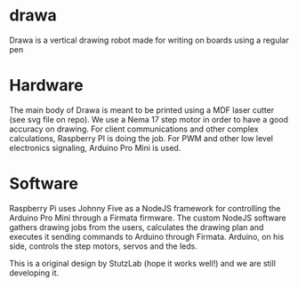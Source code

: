 # drawa
Drawa is a vertical drawing robot made for writing on boards using a regular pen

# Hardware
The main body of Drawa is meant to be printed using a MDF laser cutter (see svg file on repo).
We use a Nema 17 step motor in order to have a good accuracy on drawing.
For client communications and other complex calculations, Raspberry PI is doing the job.
For PWM and other low level electronics signaling, Arduino Pro Mini is used.

# Software
Raspberry Pi uses Johnny Five as a NodeJS framework for controlling the Arduino Pro Mini through a Firmata firmware.
The custom NodeJS software gathers drawing jobs from the users, calculates the drawing plan and executes it sending commands to Arduino through Firmata.
Arduino, on his side, controls the step motors, servos and the leds.

This is a original design by StutzLab (hope it works well!) and we are still developing it.
